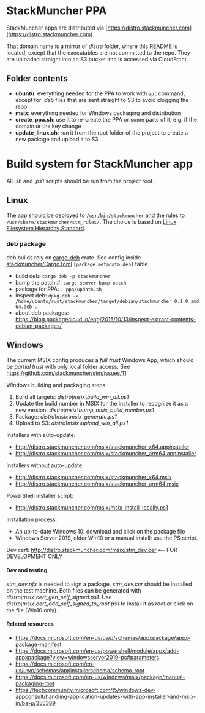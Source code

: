 # StackMuncher PPA

StackMuncher apps are distributed via [https://distro.stackmuncher.com](https://distro.stackmuncher.com).

That domain name is a mirror of *distro* folder, where this README is located, except that the executables are not committed to the repo.
They are uploaded straight into an S3 bucket and is accessed via CloudFront.

## Folder contents

* **ubuntu**: everything needed for the PPA to work with `apt` command, except for *.deb* files that are sent straight to S3 to avoid clogging the repo
* **msix**: everything needed for Windows packaging and distribution 
* **create_ppa.sh**: use it to re-create the PPA or some parts of it, e.g. if the domain or the key change
* **update_linux.sh**: run it from the root folder of the project to create a new package and upload it to S3 

# Build system for StackMuncher app

All *.sh* and *.ps1* scripts should be run from the project root.

## Linux

The app should be deployed to `/usr/bin/stackmuncher` and the rules to `/usr/share/stackmuncher/stm_rules/`. The choice is based on [Linux Filesystem Hierarchy Standard](https://www.pathname.com/fhs/).

### deb package

deb builds rely on [cargo-deb](https://crates.io/crates/cargo-deb) crate. See config inside [stackmuncher/Cargo.toml](stackmuncher/Cargo.toml) `[package.metadata.deb]` table.
* build deb: `cargo deb -p stackmuncher`
* bump the patch #: `cargo semver bump patch`
* package for PPA: `. ppa/update.sh`
* inspect deb: `dpkg-deb -x /home/ubuntu/rust/stackmuncher/target/debian/stackmuncher_0.1.0_amd64.deb .`
* about deb packages: https://blog.packagecloud.io/eng/2015/10/13/inspect-extract-contents-debian-packages/

## Windows

The current MSIX config produces a *full trust* Windows App, which should be *partial trust* with only local folder access. See https://github.com/stackmuncher/stm/issues/11

Windows building and packaging steps:

1. Build all targets: *distro\msix\build_win_all.ps1*
2. Update the build number in MSIX for the installer to recognize it as a new version: *distro\msix\bump_msix_build_number.ps1*
3. Package: *distro\msix\msix_generate.ps1*
4. Upload to S3: *distro\msix\upload_win_all.ps1*

Installers with auto-update:
* http://distro.stackmuncher.com/msix/stackmuncher_x64.appinstaller
* http://distro.stackmuncher.com/msix/stackmuncher_arm64.appinstaller

Installers without auto-update:
* http://distro.stackmuncher.com/msix/stackmuncher_x64.msix
* http://distro.stackmuncher.com/msix/stackmuncher_arm64.msix

PowerShell installer script:
* http://distro.stackmuncher.com/msix/msix_install_locally.ps1

Installation process:
* An up-to-date Windows 10: download and click on the package file
* Windows Server 2019, older Win10 or a manual install: use the PS script. 

Dev cert: http://distro.stackmuncher.com/msix/stm_dev.cer <-- FOR DEVELOPMENT ONLY

#### Dev and testing

*stm_dev.pfx* is needed to sign a package. *stm_dev.cer* should be installed on the test machine. Both files can be generated with *distro\msix\cert_gen_self_signed.ps1*.
Use *distro\msix\cert_add_self_signed_to_root.ps1* to install it as *root* or click on the file (Win10 only).

#### Related resources

* https://docs.microsoft.com/en-us/uwp/schemas/appxpackage/appx-package-manifest
* https://docs.microsoft.com/en-us/powershell/module/appx/add-appxpackage?view=windowsserver2019-ps#parameters
* https://docs.microsoft.com/en-us/uwp/schemas/appinstallerschema/schema-root
* https://docs.microsoft.com/en-us/windows/msix/package/manual-packaging-root
* https://techcommunity.microsoft.com/t5/windows-dev-appconsult/handling-application-updates-with-app-installer-and-msix-in/ba-p/355389
